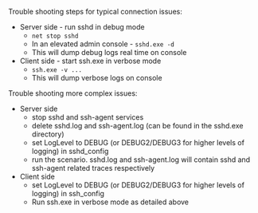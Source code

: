Trouble shooting steps for typical connection issues:
- Server side - run sshd in debug mode
   * `net stop sshd`
   * In an elevated admin console - `sshd.exe -d`
   * This will dump debug logs real time on console
- Client side - start ssh.exe in verbose mode
   * `ssh.exe -v ...`
   * This will dump verbose logs on console

Trouble shooting more complex issues:
- Server side
  * stop sshd and ssh-agent services
  * delete sshd.log and ssh-agent.log (can be found in the sshd.exe directory)
  * set LogLevel to DEBUG (or DEBUG2/DEBUG3 for higher levels of logging) in sshd_config
  * run the scenario. sshd.log and ssh-agent.log will contain sshd and ssh-agent related traces respectively
- Client side
  * set LogLevel to DEBUG (or DEBUG2/DEBUG3 for higher levels of logging) in ssh_config
  * Run ssh.exe in verbose mode as detailed above
